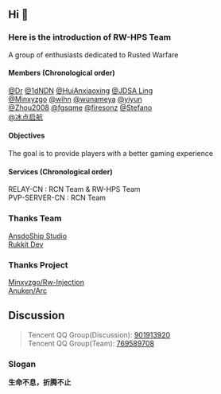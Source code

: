 ## Hi 👋
### Here is the introduction of RW-HPS Team
A group of enthusiasts dedicated to Rusted Warfare  

#### Members (Chronological order)
[@Dr](https://github.com/deng-rui)  [@1dNDN](https://github.com/1dNDN)  [@HuiAnxiaoxing](https://github.com/HuiAnxiaoxing)  [@JDSA Ling](https://github.com/LingASDJ)  
[@Minxyzgo](https://github.com/Minxyzgo)  [@wihn](https://github.com/wihn2021)  [@wunameya](https://github.com/wunameya)  [@yiyun](https://github.com/yiyungent)  
[@Zhou2008](https://github.com/493505110)  [@fgsqme](https://github.com/fgsqme)  [@firesonz](https://github.com/FiresonZ)  [@Stefano](https://github.com/StefanoB2018)  
[@冰点启航](https://github.com/zerodegress)  
#### Objectives
The goal is to provide players with a better gaming experience 


#### Services (Chronological order)
RELAY-CN : RCN Team & RW-HPS Team  
PVP-SERVER-CN : RCN Team  

### Thanks Team
[AnsdoShip Studio](https://github.com/AnsdoShip)  
[Rukkit Dev](https://github.com/RukkitDev)

### Thanks Project
[Minxyzgo/Rw-Injection](https://github.com/Minxyzgo/Rw-Injection)  
[Anuken/Arc](https://github.com/Anuken/Arc)

## Discussion
> Tencent QQ Group(Discussion): [901913920](https://qm.qq.com/cgi-bin/qm/qr?k=qhJ6ekYF9pD9jO6j8H2rZw8ePAVypoU0&jump_from=webapi)  
> Tencent QQ Group(Team): [769589708](https://qm.qq.com/cgi-bin/qm/qr?k=blGIIcPlU5Lvmupp78PUJxMVbiKamm2Y&jump_from=webapi)  

### Slogan
**生命不息，折腾不止**
